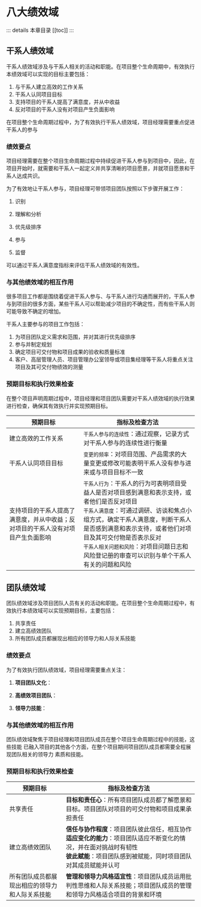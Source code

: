 # 八大绩效域

::: details 本章目录
[[toc]]
:::

## 干系人绩效域

干系人绩效域涉及与干系人相关的活动和职能。在项目整个生命周期中，有效执行本绩效域可以实现的目标主要包括：
1. 与干系人建立高效的工作关系
2. 干系人认同项目目标
3. 支持项目的干系人提高了满意度，并从中收益
4. 反对项目的干系人没有对项目产生负面影响

在项目整个生命周期过程中，为了有效执行干系人绩效域，项目经理需要重点促进干系人的参与

### 绩效要点

项目经理需要在整个项目生命周期过程中持续促进干系人参与到项目中，因此，在项目开始时，就需要和干系人一起定义并共享清晰的项目愿景，并就项目愿景和干系人达成共识。

为了有效地让干系人参与，项目经理可带领项目团队按照以下步骤开展工作：

1. 识别

2. 理解和分析

3. 优先级排序

4. 参与

5. 监督

可以通过干系人满意度指标来评估干系人绩效域的有效性。

### 与其他绩效域的相互作用

很多项目工作都是围绕着促进干系人参与、与干系人进行沟通而展开的，干系人参与到项目的很多方面，某些干系人可以帮助减少项目的不确定性，而有些干系人则可能导致不确定的增加。

干系人主要参与的项目工作包括：

1. 为项目团队定义需求和范围，并对其进行优先级排序
2. 参与并制定规划
3. 确定项目可交付物和项目成果的验收和质量标准
4. 客户、高层管理人员、项目管理办公室领导或项目集经理等干系人将重点关注项目及其可交付物绩效的测量

### 预期目标和执行效果检查

在整个项目声明周期过程中，项目经理和项目团队需要对干系人绩效域的执行效果进行检查，确保其有效执行并实现预期目标。
 
|预期目标|指标及检查方法|
|---|---|
|建立高效的工作关系|`干系人参与的连续性`：通过观察，记录方式对干系人参与的连续性进行衡量|
|干系人认同项目目标|`变更的频率`：对项目范围、产品需求的大量变更或修改可能表明干系人没有参与进来或与项目目标不一致|
|支持项目的干系人提高了满意度，并从中收益；反对项目的干系人没有对项目产生负面影响|`干系人行为`：干系人的行为可表明项目受益人是否对项目感到满意和表示支持，或者他们是否反对项目 <br>`干系人满意度`：可通过调研、访谈和焦点小组方式，确定干系人满意度，判断干系人是否感到满意和表示支待，或者他们对项目及其可交付物是否表示反对<br>`干系人相关问题和风险`：对项目问题日志和风险登记册的审查可以识别与单个干系人有关的问题和风险|



## 团队绩效域

团队绩效域涉及项目团队人员有关的活动和职能。在项目整个生命周期过程中，有效执行本绩效域可以实现预期目标，主要包括：

1. 共享责任
2. 建立高绩效团队
3. 所有团队成员都展现出相应的领导力和人际关系技能


### 绩效要点

为了有效执行团队绩效域，项目经理需要重点关注：

1. **项目团队文化**：

2. **高绩效项目团队**：

3. **领导力技能**：

### 与其他绩效域的相互作用

团队绩效域聚焦于项目经理和项目团队成员在整个项目生命周期过程中的技能，这些技能
已融入项目的其他各个方面，在整个项目期间项目团队成员都需要全程展现团队相关的领导力
素质和技能。

### 预期目标和执行效果检查

|预期目标|指标及检查方法|
|---|---|
|共享责任|**目标和责任心**：所有项目团队成员都了解愿景和目标。项目团队对项目的可交付物和项目成果承担责任|
|建立高绩效团队|**信任与协作程度**：项目团队彼此信任，相互协作<br>**适应变化的能力**：项目团队适应不断变化的情况，并在面对挑战时有韧性<br>**彼此赋能**：项目团队感到被赋能，同时项目团队对其成员赋能并认可|
|所有团队成员都展现出相应的领导力和人际关系技能|**管理和领导力风格适宜性**：项目团队成员运用批判性思维和人际关系技能；项目团队成员的管理和领导力风格适合项目的背景和环境|